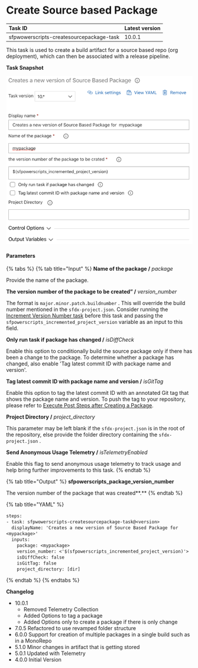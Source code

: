 # Create Source based Package

| Task ID | Latest version |
| :--- | :--- |
| sfpwowerscripts-createsourcepackage-task | 10.0.1 |

This task is used to create a build artifact for a source based repo \(org deployment\), which can then be associated with a release pipeline.

**Task Snapshot**

![](../../../.gitbook/assets/screen-shot-2020-07-03-at-11.09.14-pm.png)

#### Parameters

{% tabs %}
{% tab title="Input" %}
**Name of the package /** _package_

Provide the name of the package.

**The version number of the package to be created” /** _version\_number_

The format is `major.minor.patch.buildnumber` . This will override the build number mentioned in the `sfdx-project.json`. Consider running the [Increment Version Number task](../utility-tasks/increment-version-number-of-a-package.md) before this task and passing the `sfpowerscripts_incremented_project_version` variable as an input to this field. 

**Only run task if package has changed /** _isDiffCheck_

Enable this option to conditionally build the source package only if there has been a change to the package. To determine whether a package has changed, also enable 'Tag latest commit ID with package name and version'.

**Tag latest commit ID with package name and version /** _isGitTag_

Enable this option to tag the latest commit ID with an annotated Git tag that shows the package name and version. To push the tag to your repository, please refer to [Execute Post Steps after Creating a Package](execute-post-steps-after-creating-a-package.md). 

**Project Directory /** _project\_directory_

This parameter may be left blank if the `sfdx-project.json` is in the root of the repository, else provide the folder directory containing the `sfdx-project.json` .

**Send Anonymous Usage Telemetry /** _isTelemetryEnabled_

Enable this flag to send anonymous usage telemetry to track usage and help bring further improvements to this task.
{% endtab %}

{% tab title="Output" %}
**sfpowerscripts\_package\_version\_number**

The version number of the package that was created**.**
{% endtab %}

{% tab title="YAML" %}
```text
steps:
- task: sfpwowerscripts-createsourcepackage-task@<version>
  displayName: 'Creates a new version of Source Based Package for <mypackage>'
  inputs:
    package: <mypackage>
    version_number: <'$(sfpowerscripts_incremented_project_version)'>
    isDiffCheck: false
    isGitTag: false
    project_directory: [dir]
```
{% endtab %}
{% endtabs %}

**Changelog**

* 10.0.1 
  * Removed Telemetry Collection
  * Added Options to tag a package
  * Added Options only to create a package if there is only change
* 7.0.5 Refactored to use revamped folder structure
* 6.0.0 Support for creation of multiple packages in a single build such as in a MonoRepo
* 5.1.0 Minor changes in artifact that is getting stored
* 5.0.1 Updated with Telemetry
* 4.0.0 Initial Version

